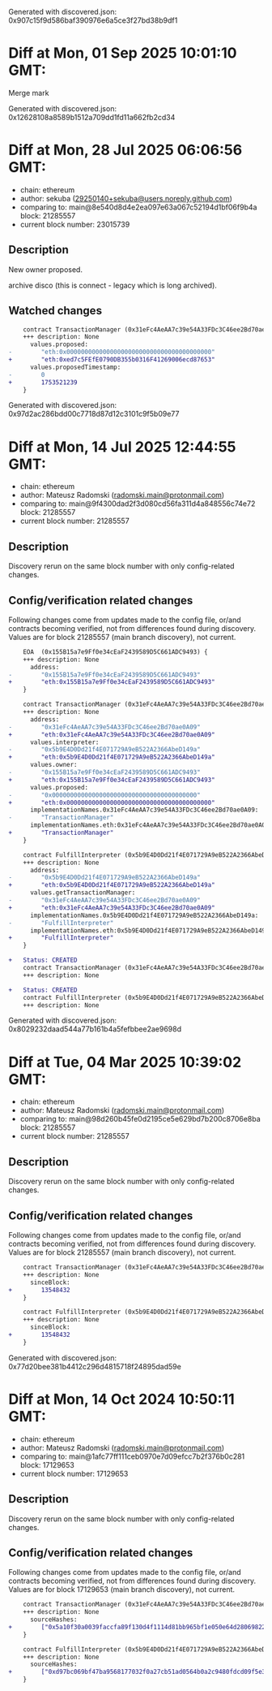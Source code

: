Generated with discovered.json: 0x907c15f9d586baf390976e6a5ce3f27bd38b9df1

# Diff at Mon, 01 Sep 2025 10:01:10 GMT:

Merge mark

Generated with discovered.json: 0x12628108a8589b1512a709dd1fd11a662fb2cd34

# Diff at Mon, 28 Jul 2025 06:06:56 GMT:

- chain: ethereum
- author: sekuba (<29250140+sekuba@users.noreply.github.com>)
- comparing to: main@8e540d8d4e2ea097e63a067c52194d1bf06f9b4a block: 21285557
- current block number: 23015739

## Description

New owner proposed.

archive disco (this is connect - legacy which is long archived).

## Watched changes

```diff
    contract TransactionManager (0x31eFc4AeAA7c39e54A33FDc3C46ee2Bd70ae0A09) {
    +++ description: None
      values.proposed:
-        "eth:0x0000000000000000000000000000000000000000"
+        "eth:0xed7c5FEfE0790DB355b0316F41269006ecd87653"
      values.proposedTimestamp:
-        0
+        1753521239
    }
```

Generated with discovered.json: 0x97d2ac286bdd00c7718d87d12c3101c9f5b09e77

# Diff at Mon, 14 Jul 2025 12:44:55 GMT:

- chain: ethereum
- author: Mateusz Radomski (<radomski.main@protonmail.com>)
- comparing to: main@9f4300dad2f3d080cd56fa311d4a848556c74e72 block: 21285557
- current block number: 21285557

## Description

Discovery rerun on the same block number with only config-related changes.

## Config/verification related changes

Following changes come from updates made to the config file,
or/and contracts becoming verified, not from differences found during
discovery. Values are for block 21285557 (main branch discovery), not current.

```diff
    EOA  (0x155B15a7e9Ff0e34cEaF2439589D5C661ADC9493) {
    +++ description: None
      address:
-        "0x155B15a7e9Ff0e34cEaF2439589D5C661ADC9493"
+        "eth:0x155B15a7e9Ff0e34cEaF2439589D5C661ADC9493"
    }
```

```diff
    contract TransactionManager (0x31eFc4AeAA7c39e54A33FDc3C46ee2Bd70ae0A09) {
    +++ description: None
      address:
-        "0x31eFc4AeAA7c39e54A33FDc3C46ee2Bd70ae0A09"
+        "eth:0x31eFc4AeAA7c39e54A33FDc3C46ee2Bd70ae0A09"
      values.interpreter:
-        "0x5b9E4D0Dd21f4E071729A9eB522A2366AbeD149a"
+        "eth:0x5b9E4D0Dd21f4E071729A9eB522A2366AbeD149a"
      values.owner:
-        "0x155B15a7e9Ff0e34cEaF2439589D5C661ADC9493"
+        "eth:0x155B15a7e9Ff0e34cEaF2439589D5C661ADC9493"
      values.proposed:
-        "0x0000000000000000000000000000000000000000"
+        "eth:0x0000000000000000000000000000000000000000"
      implementationNames.0x31eFc4AeAA7c39e54A33FDc3C46ee2Bd70ae0A09:
-        "TransactionManager"
      implementationNames.eth:0x31eFc4AeAA7c39e54A33FDc3C46ee2Bd70ae0A09:
+        "TransactionManager"
    }
```

```diff
    contract FulfillInterpreter (0x5b9E4D0Dd21f4E071729A9eB522A2366AbeD149a) {
    +++ description: None
      address:
-        "0x5b9E4D0Dd21f4E071729A9eB522A2366AbeD149a"
+        "eth:0x5b9E4D0Dd21f4E071729A9eB522A2366AbeD149a"
      values.getTransactionManager:
-        "0x31eFc4AeAA7c39e54A33FDc3C46ee2Bd70ae0A09"
+        "eth:0x31eFc4AeAA7c39e54A33FDc3C46ee2Bd70ae0A09"
      implementationNames.0x5b9E4D0Dd21f4E071729A9eB522A2366AbeD149a:
-        "FulfillInterpreter"
      implementationNames.eth:0x5b9E4D0Dd21f4E071729A9eB522A2366AbeD149a:
+        "FulfillInterpreter"
    }
```

```diff
+   Status: CREATED
    contract TransactionManager (0x31eFc4AeAA7c39e54A33FDc3C46ee2Bd70ae0A09)
    +++ description: None
```

```diff
+   Status: CREATED
    contract FulfillInterpreter (0x5b9E4D0Dd21f4E071729A9eB522A2366AbeD149a)
    +++ description: None
```

Generated with discovered.json: 0x8029232daad544a77b161b4a5fefbbee2ae9698d

# Diff at Tue, 04 Mar 2025 10:39:02 GMT:

- chain: ethereum
- author: Mateusz Radomski (<radomski.main@protonmail.com>)
- comparing to: main@98d260b45fe0d2195ce5e629bd7b200c8706e8ba block: 21285557
- current block number: 21285557

## Description

Discovery rerun on the same block number with only config-related changes.

## Config/verification related changes

Following changes come from updates made to the config file,
or/and contracts becoming verified, not from differences found during
discovery. Values are for block 21285557 (main branch discovery), not current.

```diff
    contract TransactionManager (0x31eFc4AeAA7c39e54A33FDc3C46ee2Bd70ae0A09) {
    +++ description: None
      sinceBlock:
+        13548432
    }
```

```diff
    contract FulfillInterpreter (0x5b9E4D0Dd21f4E071729A9eB522A2366AbeD149a) {
    +++ description: None
      sinceBlock:
+        13548432
    }
```

Generated with discovered.json: 0x77d20bee381b4412c296d4815718f24895dad59e

# Diff at Mon, 14 Oct 2024 10:50:11 GMT:

- chain: ethereum
- author: Mateusz Radomski (<radomski.main@protonmail.com>)
- comparing to: main@1afc77ff111ceb0970e7d09efcc7b2f376b0c281 block: 17129653
- current block number: 17129653

## Description

Discovery rerun on the same block number with only config-related changes.

## Config/verification related changes

Following changes come from updates made to the config file,
or/and contracts becoming verified, not from differences found during
discovery. Values are for block 17129653 (main branch discovery), not current.

```diff
    contract TransactionManager (0x31eFc4AeAA7c39e54A33FDc3C46ee2Bd70ae0A09) {
    +++ description: None
      sourceHashes:
+        ["0x5a10f30a0039faccfa89f130d4f1114d81bb965bf1e050e64d2806982289ad52"]
    }
```

```diff
    contract FulfillInterpreter (0x5b9E4D0Dd21f4E071729A9eB522A2366AbeD149a) {
    +++ description: None
      sourceHashes:
+        ["0xd97bc069bf47ba9568177032f0a27cb51ad0564b0a2c9480fdcd09f5e3dff02d"]
    }
```

